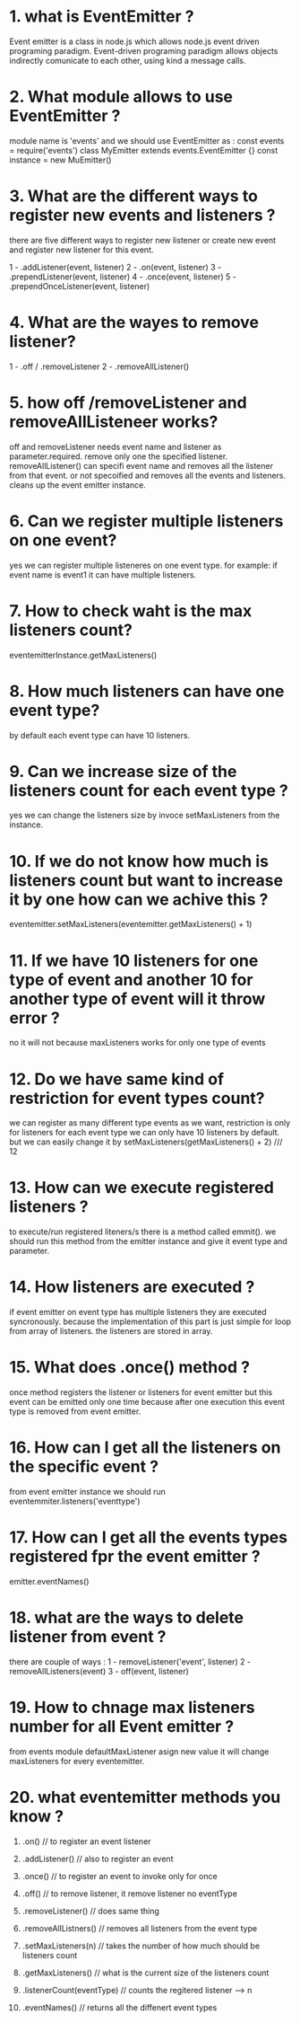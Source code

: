 # 1. what is EventEmitter ?

Event emitter is a class in node.js which allows node.js event driven programing paradigm. Event-driven programing paradigm allows objects indirectly comunicate to each other, using kind a message calls.

# 2. What module allows to use EventEmitter ?

module name is 'events'
and we should use EventEmitter as :
const events = require('events')
class MyEmitter extends events.EventEmitter {}
const instance = new MuEmitter()

# 3. What are the different ways to register new events and listeners ?

there are five different ways to register new listener or create new event and register new listener for this event.

1 - .addListener(event, listener)
2 - .on(event, listener)
3 - .prependListener(event, listener)
4 - .once(event, listener)
5 - .prependOnceListener(event, listener)

# 4. What are the wayes to remove listener?

1 - .off / .removeListener
2 - .removeAllListener()

# 5. how off /removeListener and removeAllListeneer works?

off and removeListener needs event name and listener as parameter.required.
remove only one the specified listener.
removeAllListener() can specifi event name and removes all the listener from that event. or not specoified and removes all the events and listeners. cleans up the event emitter instance.

# 6. Can we register multiple listeners on one event?

yes we can register multiple listeneres on one event type.
for example: if event name is event1 it can have multiple listeners.

# 7. How to check waht is the max listeners count?

eventemitterInstance.getMaxListeners()

# 8. How much listeners can have one event type?

by default each event type can have 10 listeners.

# 9. Can we increase size of the listeners count for each event type ?

yes we can change the listeners size by invoce setMaxListeners from the instance.

# 10. If we do not know how much is listeners count but want to increase it by one how can we achive this ?

eventemitter.setMaxListeners(eventemitter.getMaxListeners() + 1)

# 11. If we have 10 listeners for one type of event and another 10 for another type of event will it throw error ?

no it will not because maxListeners works for only one type of events

# 12. Do we have same kind of restriction for event types count?

we can register as many different type events as we want, restriction is only for listeners for each event type we can only have 10 listeners by default.
but we can easily change it by setMaxListeners(getMaxListeners() + 2) /// 12

# 13. How can we execute registered listeners ?

to execute/run registered liteners/s there is a method called emmit(). we should run this method from the emitter instance and give it event type and parameter.

# 14. How listeners are executed ?

if event emitter on event type has multiple listeners they are executed syncronously. because the implementation of this part is just simple for loop from array of listeners.
the listeners are stored in array.

# 15. What does .once() method ?

once method registers the listener or listeners for event emitter but this event can be emitted only one time because after one execution this event type is removed from event emitter.

# 16. How can I get all the listeners on the specific event ?

from event emitter instance we should run eventemmiter.listeners('eventtype')

# 17. How can I get all the events types registered fpr the event emitter ?

emitter.eventNames()

# 18. what are the ways to delete listener from event ?

there are couple of ways :
1 - removeListener('event', listener)
2 - removeAllListeners(event)
3 - off(event, listener)

# 19. How to chnage max listeners number for all Event emitter ?

from events module defaultMaxListener asign new value it will change maxListeners for every eventemitter.

# 20. what eventemitter methods you know ?

1. .on() // to register an event listener
2. .addListener() // also to register an event
3. .once() // to register an event to invoke only for once

4. .off() // to remove listener, it remove listener no eventType
5. .removeListener() // does same thing
6. .removeAllListners() // removes all listeners from the event type

7. .setMaxListeners(n) // takes the number of how much should be listeners count
8. .getMaxListeners() // what is the current size of the listeners count

9. .listenerCount(eventType) // counts the regitered listener --> n
10. .eventNames() // returns all the diffenert event types
